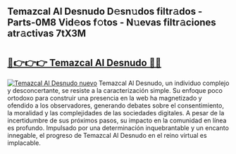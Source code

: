 ## Temazcal Al Desnudo D𝚎sn𝚞dos filtr𝚊dos - Parts-0M8 Vid𝚎os f𝚘tos - N𝚞evas filtr𝚊ciones atr𝚊ctivas 7tX3M

# <h2><a href="http://mb0lrk.tromn.icu/?c=Temazcal+Al+Desnudo">🔗👉👉👉 Temazcal Al Desnudo 🔗🔗</a></h2>

[![Temazcal Al Desnudo nuevo](https://i.imgur.com/pEAQMta.gif)](http://mb0lrk.tromn.icu/?c=Temazcal+Al+Desnudo)
Temazcal Al Desnudo, un individuo complejo y desconcertante, se resiste a la caracterización simple. Su enfoque poco ortodoxo para construir una presencia en la web ha magnetizado y ofendido a los observadores, generando debates sobre el consentimiento, la moralidad y las complejidades de las sociedades digitales. A pesar de la incertidumbre de sus próximos pasos, su impacto en la comunidad en línea es profundo. Impulsado por una determinación inquebrantable y un encanto innegable, el progreso de Temazcal Al Desnudo en el reino virtual es implacable.
